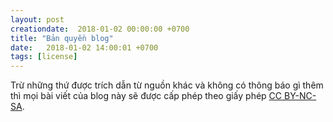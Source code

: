 ```yaml
---
layout: post
creationdate:  2018-01-02 00:00:00 +0700
title: "Bản quyền blog"
date:   2018-01-02 14:00:01 +0700
tags: [license]
---
```


Trừ những thứ được trích dẫn từ nguồn khác và không có thông báo gì thêm thì mọi  bài viết của blog này sẽ được cấp phép theo giấy phép [CC BY-NC-SA](https://creativecommons.org/licenses/by-nc-sa/4.0/ ":D").


